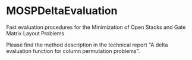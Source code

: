 # MOSPDeltaEvaluation
Fast evaluation procedures for the Minimization of Open Stacks and Gate Matrix Layout Problems

Please find the method description in the technical report "A delta evaluation function for column permutation problems".
